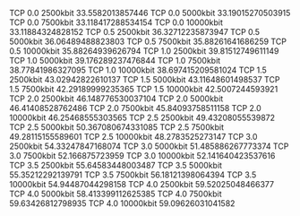 TCP 0.0 2500kbit 33.5582013857446
TCP 0.0 5000kbit 33.19015270503915
TCP 0.0 7500kbit 33.118417288534154
TCP 0.0 10000kbit 33.11884324828152
TCP 0.5 2500kbit 36.32712235873947
TCP 0.5 5000kbit 36.06489488823803
TCP 0.5 7500kbit 35.88261641686259
TCP 0.5 10000kbit 35.88264939626794
TCP 1.0 2500kbit 39.81512749611149
TCP 1.0 5000kbit 39.176289237476844
TCP 1.0 7500kbit 38.77841986327095
TCP 1.0 10000kbit 38.697415209581024
TCP 1.5 2500kbit 43.02942822610137
TCP 1.5 5000kbit 43.11648601498537
TCP 1.5 7500kbit 42.29189999235365
TCP 1.5 10000kbit 42.5007244593921
TCP 2.0 2500kbit 46.148776530037104
TCP 2.0 5000kbit 46.41408528762486
TCP 2.0 7500kbit 45.84093758511158
TCP 2.0 10000kbit 46.25468555303565
TCP 2.5 2500kbit 49.43208055539872
TCP 2.5 5000kbit 50.367080674331085
TCP 2.5 7500kbit 49.28115155589601
TCP 2.5 10000kbit 48.2783525273147
TCP 3.0 2500kbit 54.33247847168074
TCP 3.0 5000kbit 51.485886267773374
TCP 3.0 7500kbit 52.166875723959
TCP 3.0 10000kbit 52.141640423537616
TCP 3.5 2500kbit 55.64583448003487
TCP 3.5 5000kbit 55.35212292139791
TCP 3.5 7500kbit 56.18121398064394
TCP 3.5 10000kbit 54.94487044298158
TCP 4.0 2500kbit 59.52025048466377
TCP 4.0 5000kbit 58.413399112625385
TCP 4.0 7500kbit 59.63426812798935
TCP 4.0 10000kbit 59.09626031041582

